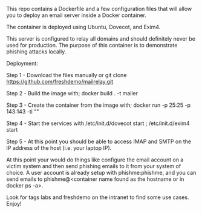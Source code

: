 This repo contains a Dockerfile and a few configuration files that will allow you to deploy an email server inside a Docker container.

The container is deployed using Ubuntu, Dovecot, and Exim4.

This server is configured to relay all domains and should definitely never be used for production. The purpose of this container is to demonstrate phishing attacks locally.


Deployment:

Step 1 - Download the files manually or git clone https://github.com/freshdemo/mailrelay.git

Step 2 - Build the image with; docker build . -t mailer

Step 3 - Create the container from the image with; docker run -p 25:25 -p 143:143 -ti "<image number which can be found using docker images>"

Step 4 - Start the services with /etc/init.d/dovecot start ; /etc/init.d/exim4 start

Step 5 - At this point you should be able to access IMAP and SMTP on the IP address of the host (i.e. your laptop IP).


At this point your would do things like configure the email account on a victim system and then send phishing emails to it from your system of choice. A user account is already setup with phishme:phishme, and you can send emails to phishme@<container name found as the hostname or in docker ps -a>.

Look for tags labs and freshdemo on the intranet to find some use cases. Enjoy!
